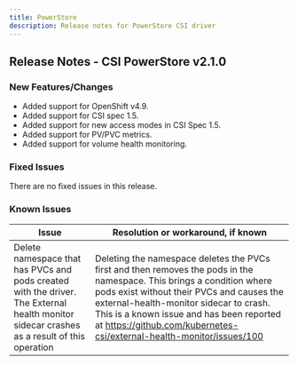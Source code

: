```yaml
---
title: PowerStore
description: Release notes for PowerStore CSI driver
---
```


## Release Notes - CSI PowerStore v2.1.0

### New Features/Changes

- Added support for OpenShift v4.9.
- Added support for CSI spec 1.5.
- Added support for new access modes in CSI Spec 1.5.
- Added support for PV/PVC metrics. 
- Added support for volume health monitoring.

### Fixed Issues

There are no fixed issues in this release.

### Known Issues

| Issue                                                        | Resolution or workaround, if known                           |
| ------------------------------------------------------------ | ------------------------------------------------------------ |
| Delete namespace that has PVCs and pods created with the driver. The External health monitor sidecar crashes as a result of this operation | Deleting the namespace deletes the PVCs first and then removes the pods in the namespace. This brings a condition where pods exist without their PVCs and causes the external-health-monitor sidecar to crash. This is a known issue and has been reported at https://github.com/kubernetes-csi/external-health-monitor/issues/100 <br>|
